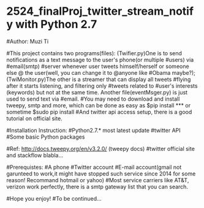 ######
# 2524_finalProj_twitter_stream_notify with Python 2.7 
#Author: Muzi Ti

#This project contains two programs(files): (Twifier.py)One is to send notifications as a text message to the user's phone(or multiple #users) via #email(smtp) #server whenever user tweets himself/herself or someone else @ the user(well, you can change it to @anyone like #Obama maybe?); (TwiMonitor.py)The other is a streamer that can display all tweets #flying after it starts listening, and filtering only #tweets related to #user's interests (keywords) but not at the same time. Another file(eventMsger.py) is just used to send text via #email. 
#You may need to download and install tweepy, smtp and more, which can be done as easy as $pip install *** or sometime $sudo pip install
#And twitter api access setup, there is a good tutorial on official site.

#Installation Instruction:
#Python2.7.* most latest update
#twitter API
#Some basic Python packages

#Ref: http://docs.tweepy.org/en/v3.2.0/ (tweepy docs)
#twitter official site and stackflow blabla...

#Prerequistes:
#A phone 
#Twitter account
#E-mail account(gmail not garunteed to work,it might have stopped such service since 2014 for some reason! Recommand hotmail or yahoo)
#Most service carriers like AT&T, verizon work perfectly, there is a smtp gateway list that you can search.

#Hope you enjoy!
#To be continued...





